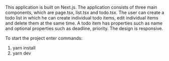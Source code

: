 This application is built on Next.js.
The application consists of three main components, which are page.tsx, list.tsx and todo.tsx. The user can create a todo
list in which he can create individual todo items, edit individual items and delete them at the same time. A todo item
has properties such as name and optional properties such as deadline, priority.
The design is responsive.

To start the project enter commands:

1. yarn install
2. yarn dev
